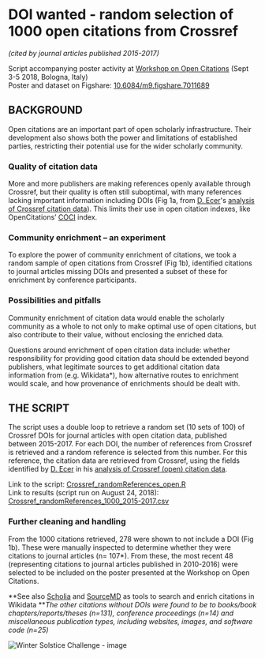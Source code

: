 # DOI wanted - random selection of 1000 open citations from Crossref 
*(cited by journal articles published 2015-2017)*

Script accompanying poster activity at [Workshop on Open Citations](https://workshop-oc.github.io/) (Sept 3-5 2018, Bologna, Italy)  
Poster and dataset on Figshare: [10.6084/m9.figshare.7011689](https://doi.org/10.6084/m9.figshare.7011689)

## BACKGROUND
Open citations are an important part of open scholarly infrastructure. Their development also shows both the power and limitations of 
established parties, restricting their potential use for the wider scholarly community. 

### Quality of citation data
More and more publishers are making references openly available through Crossref, but their quality is often still suboptimal, 
with many references lacking important information including DOIs (Fig 1a, from [D. Ecer](https://github.com/de-code)'s [analysis of Crossref citation data](https://elifesci.org/crossref-data-notebook)). This limits their use in open citation indexes, 
like OpenCitations’ [COCI](http://opencitations.net/index/coci) index.

### Community enrichment – an experiment
To explore the power of community enrichment of citations, we took a random sample of open citations from Crossref (Fig 1b), 
identified citations to journal articles missing DOIs and presented a subset of these for enrichment by conference participants.

### Possibilities and pitfalls
Community enrichment of citation data would enable the scholarly community as a whole to not only to make optimal use of open citations, 
but also contribute to their value, without enclosing the enriched data. 

Questions around enrichment of open citation data include: whether responsibility for providing good citation data should be extended 
beyond publishers, what legitimate sources to get additional citation data information from (e.g. Wikidata*),
how alternative routes to enrichment would scale, and how provenance of enrichments should be dealt with. 

## THE SCRIPT
The script uses a double loop to retrieve a random set (10 sets of 100) of Crossref DOIs for journal articles with open citation data, published between 2015-2017. For each DOI, the number of references from Crossref is retrieved and a random reference is selected from this number. For this reference, the citation data are retrieved from Crossref, using the fields identified by [D. Ecer](https://github.com/de-code) in his [analysis of Crossref (open) citation data](https://elifesci.org/crossref-data-notebook).

Link to the script: [Crossref_randomReferences_open.R](https://github.com/bmkramer/crossref-open-citations/blob/master/Crossref_randomReferences_open.R)  
Link to results (script run on August 24, 2018): [Crossref_randomReferences_1000_2015-2017.csv](https://github.com/bmkramer/crossref-open-citations/blob/master/Crossref_randomReferences_1000_2015-2017.csv)

### Further cleaning and handling
From the 1000 citations retrieved, 278 were shown to not include a DOI (Fig 1b). These were manually inspected to determine whether they were citations to journal articles (n= 107*). From these, the most recent 48 (representing citations to journal articles published in 2010-2016) were selected to be included on the poster presented at the Workshop on Open Citations. 

*\*See also [Scholia](https://www.wikidata.org/wiki/Wikidata:Scholia) and [SourceMD](https://tools.wmflabs.org/sourcemd/) as tools to search and enrich citations in Wikidata
*\**The other citations without DOIs were found to be to books/book chapters/reports/theses (n=131), conference proceedings (n=14) and miscellaneous publication types, including websites, images, and software code (n=25)* 

![Winter Solstice Challenge - image](https://github.com/bmkramer/crossref-open-citations/blob/master/Crossref_opencitations_DOIs.png)
